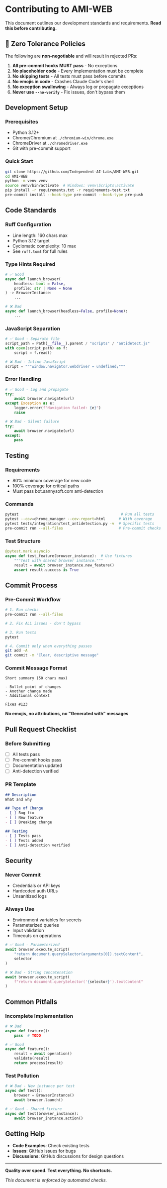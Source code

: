 # Contributing to AMI-WEB

This document outlines our development standards and requirements. **Read this before contributing.**

## 🚨 Zero Tolerance Policies

The following are **non-negotiable** and will result in rejected PRs:

1. **All pre-commit hooks MUST pass** - No exceptions
2. **No placeholder code** - Every implementation must be complete
3. **No skipping tests** - All tests must pass before commits
4. **No emojis in code** - Crashes Claude Code's shell
5. **No exception swallowing** - Always log or propagate exceptions
6. **Never use `--no-verify`** - Fix issues, don't bypass them

## Development Setup

### Prerequisites
- Python 3.12+
- Chrome/Chromium at `./chromium-win/chrome.exe`
- ChromeDriver at `./chromedriver.exe`
- Git with pre-commit support

### Quick Start
```bash
git clone https://github.com/Independent-AI-Labs/AMI-WEB.git
cd AMI-WEB
python -m venv venv
source venv/bin/activate  # Windows: venv\Scripts\activate
pip install -r requirements.txt -r requirements-test.txt
pre-commit install --hook-type pre-commit --hook-type pre-push
```

## Code Standards

### Ruff Configuration
- Line length: 160 chars max
- Python 3.12 target
- Cyclomatic complexity: 10 max
- See `ruff.toml` for full rules

### Type Hints Required
```python
# ✅ Good
async def launch_browser(
    headless: bool = False,
    profile: str | None = None
) -> BrowserInstance:
    ...

# ❌ Bad
async def launch_browser(headless=False, profile=None):
    ...
```

### JavaScript Separation
```python
# ✅ Good - Separate file
script_path = Path(__file__).parent / "scripts" / "antidetect.js"
with open(script_path) as f:
    script = f.read()

# ❌ Bad - Inline JavaScript
script = """window.navigator.webdriver = undefined;"""
```

### Error Handling
```python
# ✅ Good - Log and propagate
try:
    await browser.navigate(url)
except Exception as e:
    logger.error(f"Navigation failed: {e}")
    raise

# ❌ Bad - Silent failure
try:
    await browser.navigate(url)
except:
    pass
```

## Testing

### Requirements
- 80% minimum coverage for new code
- 100% coverage for critical paths
- Must pass bot.sannysoft.com anti-detection

### Commands
```bash
pytest                                              # Run all tests
pytest --cov=chrome_manager --cov-report=html      # With coverage
pytest tests/integration/test_antidetection.py -v  # Specific tests
pre-commit run --all-files                         # Pre-commit checks
```

### Test Structure
```python
@pytest.mark.asyncio
async def test_feature(browser_instance):  # Use fixtures
    """Test with shared browser instance."""
    result = await browser_instance.new_feature()
    assert result.success is True
```

## Commit Process

### Pre-Commit Workflow
```bash
# 1. Run checks
pre-commit run --all-files

# 2. Fix ALL issues - don't bypass

# 3. Run tests
pytest

# 4. Commit only when everything passes
git add -A
git commit -m "Clear, descriptive message"
```

### Commit Message Format
```
Short summary (50 chars max)

- Bullet point of changes
- Another change made
- Additional context

Fixes #123
```

**No emojis, no attributions, no "Generated with" messages**

## Pull Request Checklist

### Before Submitting
- [ ] All tests pass
- [ ] Pre-commit hooks pass
- [ ] Documentation updated
- [ ] Anti-detection verified

### PR Template
```markdown
## Description
What and why

## Type of Change
- [ ] Bug fix
- [ ] New feature
- [ ] Breaking change

## Testing
- [ ] Tests pass
- [ ] Tests added
- [ ] Anti-detection verified
```

## Security

### Never Commit
- Credentials or API keys
- Hardcoded auth URLs
- Unsanitized logs

### Always Use
- Environment variables for secrets
- Parameterized queries
- Input validation
- Timeouts on operations

```python
# ✅ Good - Parameterized
await browser.execute_script(
    "return document.querySelector(arguments[0]).textContent",
    selector
)

# ❌ Bad - String concatenation
await browser.execute_script(
    f"return document.querySelector('{selector}').textContent"
)
```

## Common Pitfalls

### Incomplete Implementation
```python
# ❌ Bad
async def feature():
    pass  # TODO

# ✅ Good
async def feature():
    result = await operation()
    validate(result)
    return process(result)
```

### Test Pollution
```python
# ❌ Bad - New instance per test
async def test():
    browser = BrowserInstance()
    await browser.launch()

# ✅ Good - Shared fixture
async def test(browser_instance):
    await browser_instance.action()
```

## Getting Help

- **Code Examples**: Check existing tests
- **Issues**: GitHub issues for bugs
- **Discussions**: GitHub discussions for design questions

---

**Quality over speed. Test everything. No shortcuts.**

*This document is enforced by automated checks.*